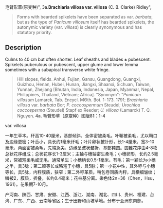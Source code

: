 毛臂形草(原变种)",
3a.**Brachiaria villosa var. villosa** (C. B. Clarke) Ridley",

> Forms with bearded spikelets have been separated as var. *barbata*, but as the type of *Panicum villosum* itself has bearded spikelets, the autonymic variety (var. *villosa*) is clearly synonymous and has statutory priority.

## Description
Culms to 40 cm but often shorter. Leaf sheaths and blades ± pubescent. Spikelets puberulous or pubescent, upper glume and lower lemma sometimes with a subapical transverse white fringe.

> Hill slopes, fields. Anhui, Fujian, Gansu, Guangdong, Guangxi, Guizhou, Henan, Hubei, Hunan, Jiangxi, Shaanxi, Sichuan, Taiwan, Yunnan, Zhejiang [Bhutan, India, Indonesia, Japan, Myanmar, Nepal, Philippines, Thailand, Vietnam; Africa].
  "Synonym": "*Panicum villosum* Lamarck, Tab. Encycl. MΘth. Bot. 1: 173. 1791; *Brachiaria villosa* var. *barbata* Bor; *P. coccospermum* Steudel; *Urochloa coccosperma* (Steudel) Stapf ex Reeder; *U. villosa* (Lamarck) T. Q. Nguyen.
**4a. 毛臂形草（原变种）图版81：1-4**

var. villosa

一年生草本。秆高10-40厘米，基部倾斜，全体密被柔毛。叶鞘被柔毛，尤以鞘口及边缘更密；叶舌小，具长约1毫米纤毛；叶片卵状披针形，长1-4厘米，宽3-10毫米，两面密被柔毛，先端急尖，边缘呈波状皱折，基部钝圆。圆锥花序由4-8枚总状花序组成；总状花序长1-3厘米；主轴与穗轴密生柔毛；小穗卵形，长约2.5毫米，常被短柔毛或无毛，通常单生；小穗柄长0.5-1毫米，有毛；第一颖长为小穗之半，具3脉；第二颖等长或略短于小穗，具5脉；第一小花中性，其外稃与小穗等长，具5脉，内稃膜质，狭窄；第二外稃革质，稍包卷同质内稃，具横细皱纹；鳞被2，膜质，折叠，长约0.4毫米；花柱基分离。染色体2n=36（Chen，Hsu，1961）。花果期7-10月。

产河南、陕西、甘肃、安徽、江西、浙江、湖南、湖北、四川、贵州、福建、台湾、广东、广西、云南等省区；生于田野和山坡草地。分布于亚洲东南部。
